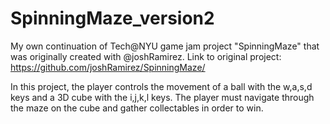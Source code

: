 # SpinningMaze_version2
My own continuation of Tech@NYU game jam project "SpinningMaze" that was originally created with @joshRamirez.
Link to original project: https://github.com/joshRamirez/SpinningMaze/

In this project, the player controls the movement of a ball with the w,a,s,d keys and a 3D cube with the i,j,k,l keys.
The player must navigate through the maze on the cube and gather collectables in order to win.
